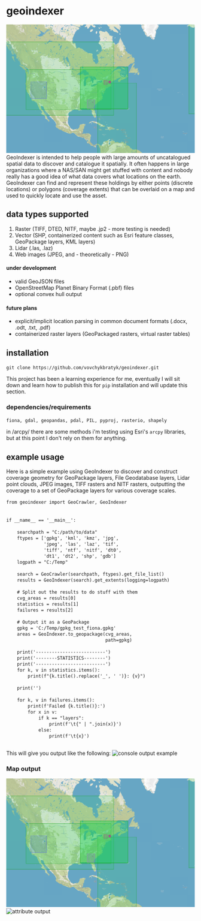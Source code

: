 # geoindexer
![map overview](img/map_overview.png)
GeoIndexer is intended to help people with large amounts of uncatalogued spatial data to discover and catalogue it spatially.  It often happens in large organizations where a NAS/SAN might get stuffed with content and nobody really has a good idea of what data covers what locations on the earth.  GeoIndexer can find and represent these holdings by either points (discrete locations) or polygons (coverage extents) that can be overlaid on a map and used to quickly locate and use the asset.

## data types supported
1. Raster (TIFF, DTED, NITF, maybe .jp2 - more testing is needed)
2. Vector (SHP, containerized content such as Esri feature classes, GeoPackage layers, KML layers)
3. Lidar (.las, .laz)
4. Web images (JPEG, and - theoretically - PNG)

#### under development
* valid GeoJSON files
* OpenStreetMap Planet Binary Format (.pbf) files
* optional convex hull output

#### future plans
* explicit/implicit location parsing in common document formats (.docx, .odt, .txt, .pdf)
* containerized raster layers (GeoPackaged rasters, virtual raster tables)

## installation
`git clone https://github.com/vovchykbratyk/geoindexer.git`

This project has been a learning experience for me, eventually I will sit down and learn how to publish this for `pip` installation and will update this section.

### dependencies/requirements
```fiona, gdal, geopandas, pdal, PIL, pyproj, rasterio, shapely```

in /arcpy/ there are some methods i'm testing using Esri's `arcpy` libraries, but at this point I don't rely on them for anything.

## example usage
Here is a simple example using GeoIndexer to discover and construct coverage geometry for GeoPackage layers, File Geodatabase layers, Lidar point clouds, JPEG images, TIFF rasters and NITF rasters, outputting the coverage to a set of GeoPackage layers for various coverage scales.
```
from geoindexer import GeoCrawler, GeoIndexer


if __name__ == '__main__':

    searchpath = "C:/path/to/data"
    ftypes = ['gpkg', 'kml', 'kmz', 'jpg',
              'jpeg', 'las', 'laz', 'tif',
              'tiff', 'ntf', 'nitf', 'dt0',
              'dt1', 'dt2', 'shp', 'gdb']
    logpath = "C:/Temp"

    search = GeoCrawler(searchpath, ftypes).get_file_list()
    results = GeoIndexer(search).get_extents(logging=logpath)

    # Split out the results to do stuff with them
    cvg_areas = results[0]
    statistics = results[1]
    failures = results[2]

    # Output it as a GeoPackage
    gpkg = 'C:/Temp/gpkg_test_fiona.gpkg'
    areas = GeoIndexer.to_geopackage(cvg_areas,
                                     path=gpkg)

    print('--------------------------')
    print('--------STATISTICS--------')
    print('--------------------------')
    for k, v in statistics.items():
        print(f"{k.title().replace('_', ' ')}: {v}")

    print('')

    for k, v in failures.items():
        print(f'Failed {k.title()}:')
        for x in v:
            if k == "layers":
                print(f'\t{" | ".join(x)}')
            else:
                print(f'\t{x}')


```
This will give you output like the following:
![console output example](img/console_output.png)

### Map output
![map output](img/map_overview.png)
![attribute output](img/attribute_table_output.png)

